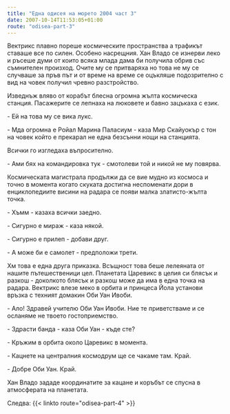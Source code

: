 ```yaml
---
title: "Една одисея на морето 2004 част 3"
date: 2007-10-14T11:53:05+01:00
route: "odisea-part-3"
---
```


Вектрикс плавно пореше космическите пространства а трафикът ставаше все по силен. Особено насрещния. Хан Владо се изнерви леко и ръсеше думи от които всяка млада дама би получила обрив със съмнителен произход. Очите му се притваряха но това не му се случваше за пръв път и от време на време се оцъкляше подозрително с вид на човек получил чревно разстройство.

Изведнъж вляво от корабът блесна огромна жълта космическа станция. Пасажерите се лепнаха на люковете и бавно зацъкаха с език.

\- Ей на това му се вика лукс.

\- Мда огромна е Ройал Марина Паласиум - каза Мир Скайуокър с тон на човек който е прекарал не една безсънни нощи на станцията.

Всички го изгледаха въпросително.

\- Ами бях на командировка тук - смотолеви той и никой не му повярва.

Космическата магистрала продължи да се вие мудно из космоса и точно в момента когато скуката достигна неспоменати дори в енциклопедиите висини на радара се появи малка златисто-жълта точка.

\- Хъмм - казаха всички заедно.

\- Сигурно е мираж - каза някой.

\- Сигурно е прилеп - добави друг.

\- А може би е самолет - предположи трети.

Хм това е една друга приказка. Всъщност това беше лелеяната от нашите пътешественици цел. Планетата Царевикс в целия си блясък и разкош - доколкото блясък и разкош може да има в една точка на радара. Вектрикс влезе меко в орбита и принцеса Йола установи връзка с техният домакин Оби Уан Ивоби.

\- Ало! Здравей учителю Оби Уан Ивоби. Ние те приветстваме и се осланяме не твоето гостоприемство.

\- Здрасти банда - каза Оби Уан - къде сте?

\- Кръжим в орбита около Царевикс в момента.

\- Кацнете на централния космодрум ще се чакаме там. Край.

\- Добре Оби Уан. Край.

Хан Владо зададе координатите за кацане и коръбът се спусна в атмосферата на планетата.

Следва: {{< linkto route="odisea-part-4" >}}

